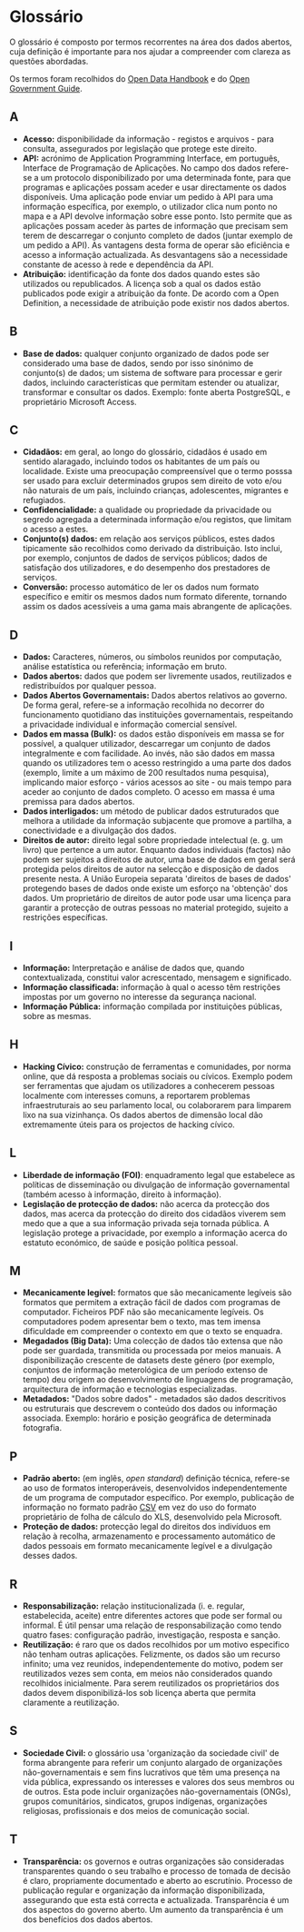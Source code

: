 Glossário
===================

O glossário é composto por termos recorrentes na área dos dados abertos, cuja definição é importante para nos ajudar a compreender com clareza as questões abordadas. 

Os termos foram recolhidos do [Open Data Handbook](http://opendatahandbook.org/glossary/en) e do [Open Government Guide](http://www.opengovguide.com/glossary).


A
-------------

* **Acesso:** disponibilidade da informação - registos e arquivos - para consulta, assegurados por legislação que protege este direito.
* **API:** acrónimo de Application Programming Interface, em português, Interface de Programação de Aplicações. No campo dos dados refere-se a um protocolo disponibilizado por uma determinada fonte, para que programas e aplicações possam aceder e usar directamente os dados disponíveis. Uma aplicação pode enviar um pedido à API para uma informação específica, por exemplo, o utilizador clica num ponto no mapa e a API devolve informação sobre esse ponto. Isto permite que as aplicações possam aceder às partes de informação que precisam sem terem de descarregar o conjunto completo de dados (juntar exemplo de um pedido a API). As vantagens desta forma de operar são eficiência e acesso a informação actualizada. As desvantagens são a necessidade constante de acesso à rede e dependência da API.
* **Atribuição:** identificação da fonte dos dados quando estes são utilizados ou republicados. A licença sob a qual os dados estão publicados pode exigir a atribuição da fonte. De acordo com a Open Definition, a necessidade de atribuição pode existir nos dados abertos.

B
-------------
* **Base de dados:** qualquer conjunto organizado de dados pode ser considerado uma base de dados, sendo por isso sinónimo de conjunto(s) de dados; um sistema de software para processar e gerir dados, incluindo características  que permitam estender ou atualizar, transformar e consultar os dados. Exemplo: fonte aberta PostgreSQL, e proprietário Microsoft Access.


C
-------------
+ **Cidadãos:** em geral, ao longo do glossário, cidadãos é usado em sentido alaragado, incluindo todos os habitantes de um país ou localidade. Existe uma preocupação compreensível que o termo posssa ser usado para excluir determinados grupos sem direito de voto e/ou não naturais de um país, incluindo crianças, adolescentes, migrantes e refugiados.
+ **Confidencialidade:** a qualidade ou propriedade da privacidade ou segredo  agregada a determinada informação e/ou registos, que limitam o acesso a estes. 
+ **Conjunto(s) dados:** em relação aos serviços públicos, estes dados tipicamente são recolhidos como derivado da distribuição. Isto inclui, por exemplo, conjuntos de dados de serviços públicos; dados de satisfação dos utilizadores, e do desempenho dos prestadores de serviços.
+ **Conversão:** processo automático de ler os dados num formato específico e emitir os mesmos dados num formato diferente, tornando assim os dados acessíveis a uma gama mais abrangente de aplicações.

D
-------------
+ **Dados:** Caracteres, números, ou símbolos reunidos por computação, análise estatística ou referência; informação em bruto.  
+ **Dados abertos:** dados que podem ser livremente usados, reutilizados e redistribuídos por qualquer pessoa. 
+ **Dados Abertos Governamentais:** Dados abertos relativos ao governo. De forma geral, refere-se a informação recolhida no decorrer do funcionamento quotidiano das instituições governamentais, respeitando a privacidade individual e informação comercial sensível. 
+ **Dados em massa (Bulk):** os dados estão disponíveis em massa se for possível, a qualquer utilizador, descarregar um conjunto de dados integralmente e com facilidade. Ao invés, não são dados em massa quando os utilizadores tem o acesso restringido a uma parte dos dados (exemplo, limite a um máximo de 200 resultados numa pesquisa), implicando maior esforço - vários acessos ao site - ou mais tempo para aceder ao conjunto de dados completo. O acesso em massa é uma premissa para dados abertos.
+ **Dados interligados:** um método de publicar dados estruturados que melhora a utilidade da informação subjacente que promove a partilha, a conectividade e a  divulgação dos dados.  
+ **Direitos de autor:** direito legal sobre propriedade intelectual (e. g. um livro) que pertence a um autor. Enquanto dados individuais (factos) não podem ser sujeitos a direitos de autor, uma base de dados em geral será protegida pelos direitos de autor na selecção e disposição de dados presente nesta. A União Europeia separata 'direitos de bases de dados' protegendo bases de dados onde existe um esforço na 'obtenção' dos dados. Um proprietário de direitos de autor pode usar uma licença para garantir a protecção de outras pessoas no material protegido, sujeito a restrições específicas.

I
-------------
+ **Informação:** Interpretação e análise de dados que, quando contextualizada, constitui valor acrescentado, mensagem e significado.
+ **Informação classificada:** informação à qual o acesso têm restrições impostas por um governo no interesse da segurança nacional.
+ **Informação Pública:** informação compilada por instituições públicas, sobre as mesmas.

H
-------------
+ **Hacking Cívico:** construção de ferramentas e comunidades, por norma online, que dá resposta a problemas sociais ou cívicos. Exemplo podem ser ferramentas que ajudam os utilizadores a conhecerem pessoas localmente com interesses comuns, a reportarem problemas infraestruturais ao seu parlamento local, ou colaborarem para limparem lixo na sua vizinhança. Os dados abertos de dimensão local dão extremamente úteis para os projectos de hacking cívico.

L
-------------
+ **Liberdade de informação (FOI)**: enquadramento legal que estabelece as políticas de disseminação ou divulgação de informação governamental (também acesso à informação, direito à informação). 
+ **Legislação de protecção de dados:** não acerca da protecção dos dados, mas acerca da protecção do direito dos cidadãos viverem sem medo que a que a sua informação privada seja tornada pública. A legislação protege a privacidade, por exemplo a informação acerca do estatuto económico, de saúde e posição política pessoal.

M
-------------
+ **Mecanicamente legível:** formatos que são mecanicamente legíveis são formatos que permitem a extração fácil de dados com programas de computador. Ficheiros PDF não são mecanicamente legíveis. Os computadores podem apresentar bem o texto, mas tem imensa dificuldade em compreender o contexto em que o texto se enquadra.  
+ **Megadados (Big Data):** Uma colecção de dados tão extensa que não pode ser guardada, transmitida ou processada por meios manuais. A disponibilização crescente de datasets deste género (por exemplo, conjuntos de informação meterológica de um período extenso de tempo) deu origem ao desenvolvimento de linguagens de programação, arquitectura de informação e tecnologias especializadas.
+ **Metadados:** "Dados sobre dados" - metadados são dados descritivos ou estruturais que descrevem o conteúdo dos dados ou informação associada. Exemplo: horário e posição geográfica de determinada fotografia. 

P
-------------
+ **Padrão aberto:** (em inglês, _open standard_) definição técnica, refere-se ao uso de formatos interoperáveis, desenvolvidos independentemente de um programa de computador específico. Por exemplo, publicação de informação no formato padrão [CSV](https://pt.wikipedia.org/wiki/Comma-separated_values ) em vez do uso do formato proprietário de folha de cálculo do XLS, desenvolvido pela Microsoft. 
+ **Proteção de dados:** protecção legal do direitos dos indivíduos em relação à recolha, armazenamento e processamento automático de dados pessoais em formato mecanicamente legível e a divulgação desses dados. 

R
-------------
+ **Responsabilização:** relação institucionalizada (i. e. regular, estabelecida, aceite) entre diferentes actores que pode ser formal ou informal. É útil pensar uma relação de responsabilização como tendo quatro fases: configuração padrão, investigação, resposta e sanção.
+ **Reutilização:** é raro que os dados recolhidos por um motivo especifico não tenham outras aplicações. Felizmente, os dados são um recurso infinito; uma vez reunidos, independentemente do motivo, podem ser reutilizados vezes sem conta, em meios não considerados quando recolhidos inicialmente. Para serem reutilizados os proprietários dos dados devem disponibilizá-los sob licença aberta que permita claramente a reutilização.

S
-------------
+ **Sociedade Civil:** o glossário usa 'organização da sociedade civil' de forma abrangente para referir um conjunto alargado de organizações não-governamentais e sem fins lucrativos que têm uma presença na vida pública, expressando os interesses e valores dos seus membros ou de outros. Esta pode incluir organizações não-governamentais (ONGs), grupos comunitários, sindicatos, grupos indígenas, organizações religiosas, profissionais e dos meios de comunicação social.

T
-------------
+ **Transparência:** os governos e outras organizações são consideradas transparentes quando o seu trabalho e processo de tomada de decisão é claro, propriamente documentado e aberto ao escrutínio.  Processo de publicação regular e organização da informação disponibilizada, assegurando que esta está correcta e actualizada. Transparência é um dos aspectos do governo aberto. Um aumento da transparência é um dos benefícios dos dados abertos.
